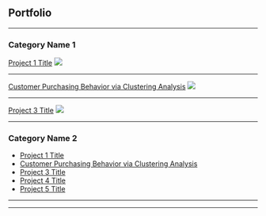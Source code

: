 ## Portfolio

---

### Category Name 1 

[Project 1 Title](/sample_page)
<img src="images/dummy_thumbnail.jpg?raw=true"/>

---
[Customer Purchasing Behavior via Clustering Analysis](https://github.com/drmonkey123/miagitpractice/blob/master/Project2/hierarchical%20clustering%20analysis.Rmd)
<img src="images/dummy_thumbnail.jpg?raw=true"/>

---
[Project 3 Title](http://example.com/)
<img src="images/dummy_thumbnail.jpg?raw=true"/>

---

### Category Name 2

- [Project 1 Title](http://example.com/)
- [Customer Purchasing Behavior via Clustering Analysis](https://github.com/drmonkey123/miagitpractice/blob/master/Project2/hierarchical%20clustering%20analysis.Rmd)
- [Project 3 Title](http://example.com/)
- [Project 4 Title](http://example.com/)
- [Project 5 Title](http://example.com/)

---




---
